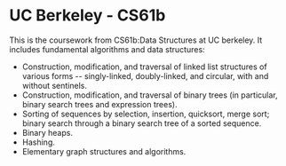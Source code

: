 # UC Berkeley - CS61b

This is the coursework from CS61b:Data Structures at UC berkeley.
It includes fundamental algorithms and data structures:

* Construction, modification, and traversal of linked list structures of various forms -- singly-linked, doubly-linked, and circular, with and without sentinels.
* Construction, modification, and traversal of binary trees (in particular, binary search trees and expression trees).
* Sorting of sequences by selection, insertion, quicksort, merge sort; binary search through a binary search tree of a sorted sequence.
* Binary heaps.
* Hashing.
* Elementary graph structures and algorithms.

